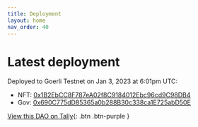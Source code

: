 ```yaml
---
title: Deployment
layout: home
nav_order: 40
---
```


# Latest deployment

Deployed to Goerli Testnet on Jan 3, 2023 at 6:01pm UTC:

- NFT: [0x1B2EbCC8F787eA02f8C9184012Ebc96cd9C98DB4](https://goerli.etherscan.io/address/0x1B2EbCC8F787eA02f8C9184012Ebc96cd9C98DB4#code)
- Gov: [0x690C775dD85365a0b288B30c338ca1E725abD50E](https://goerli.etherscan.io/address/0x690C775dD85365a0b288B30c338ca1E725abD50E#code)

[View this DAO on Tally](https://www.tally.xyz/gov/eip155:5:0x690C775dD85365a0b288B30c338ca1E725abD50E){: .btn .btn-purple }